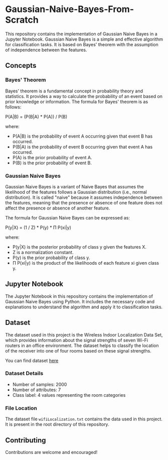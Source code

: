 # Gaussian-Naive-Bayes-From-Scratch

This repository contains the implementation of Gaussian Naive Bayes in a Jupyter Notebook. Gaussian Naive Bayes is a simple and effective algorithm for classification tasks. It is based on Bayes' theorem with the assumption of independence between the features.

## Concepts

### Bayes' Theorem

Bayes' theorem is a fundamental concept in probability theory and statistics. It provides a way to calculate the probability of an event based on prior knowledge or information. The formula for Bayes' theorem is as follows:

P(A|B) = (P(B|A) * P(A)) / P(B)

where:
- P(A|B) is the probability of event A occurring given that event B has occurred.
- P(B|A) is the probability of event B occurring given that event A has occurred.
- P(A) is the prior probability of event A.
- P(B) is the prior probability of event B.

### Gaussian Naive Bayes

Gaussian Naive Bayes is a variant of Naive Bayes that assumes the likelihood of the features follows a Gaussian distribution (i.e., normal distribution). It is called "naive" because it assumes independence between the features, meaning that the presence or absence of one feature does not affect the presence or absence of another feature.

The formula for Gaussian Naive Bayes can be expressed as:

P(y|X) = (1 / Z) * P(y) * Π P(xi|y)

where:
- P(y|X) is the posterior probability of class y given the features X.
- Z is a normalization constant.
- P(y) is the prior probability of class y.
- Π P(xi|y) is the product of the likelihoods of each feature xi given class y.

## Jupyter Notebook

The Jupyter Notebook in this repository contains the implementation of Gaussian Naive Bayes using Python. It includes the necessary code and explanations to understand the algorithm and apply it to classification tasks.

## Dataset

The dataset used in this project is the Wireless Indoor Localization Data Set, which provides information about the signal strengths of seven Wi-Fi routers in an office environment. The dataset helps to classify the location of the receiver into one of four rooms based on these signal strengths. 

You can find dataset [here](https://archive.ics.uci.edu/ml/datasets/Wireless+Indoor+Localization)

### Dataset Details

- Number of samples: 2000
- Number of attributes: 7
- Class label: 4 values representing the room categories

### File Location

The dataset file `wifiLocalization.txt` contains the data used in this project. It is present in the root directory of this repository.

## Contributing

Contributions are welcome and encouraged!
